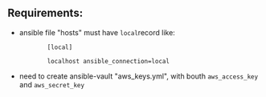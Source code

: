 
## Requirements: 

   - ansible file "hosts" must have `local`record like:
 
```
           [local]
           
           localhost ansible_connection=local
 ```
   - need to create ansible-vault "aws_keys.yml", with bouth `aws_access_key` and `aws_secret_key` 
 

